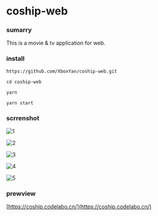 # coship-web

### sumarry

This is a movie & tv application for web.

### install

```
https://github.com/XboxYan/coship-web.git

cd coship-web

yarn

yarn start
```

### scrrenshot

![1](./screenshot/1.jpg)

![2](./screenshot/2.jpg)

![3](./screenshot/3.jpg)

![4](./screenshot/4.jpg)

![5](./screenshot/5.jpg)

### prewview

[https://coship.codelabo.cn/](https://coship.codelabo.cn/)


